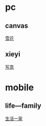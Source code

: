 # pc
## canvas 
[雪花](https://yangfei1225yf/job/snow)
## xieyi
  [写意](https://yangfei1225yf/job/xieyi)
##   

# mobile
## life—family
  [生活一家](https://yangfei1225yf/job/life)
